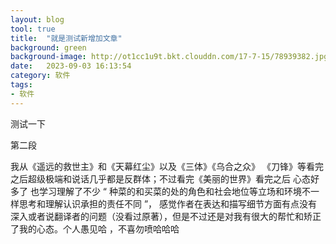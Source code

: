 ```yaml
---
layout: blog
tool: true
title:  "就是测试新增加文章"
background: green
background-image: http://ot1cc1u9t.bkt.clouddn.com/17-7-15/78939382.jpg
date:   2023-09-03 16:13:54
category: 软件
tags:
- 软件
---
```


测试一下

第二段

我从《遥远的救世主》和《天幕红尘》以及《三体》《乌合之众》 《刀锋》等看完之后超级极端和说话几乎都是反群体；不过看完《美丽的世界》看完之后 心态好多了 也学习理解了不少 “ 种菜的和买菜的处的角色和社会地位等立场和环境不一样思考和理解认识承担的责任不同 ”， 感觉作者在表达和描写细节方面有点没有深入或者说翻译者的问题（没看过原著），但是不过还是对我有很大的帮忙和矫正了我的心态。个人愚见哈 ，不喜勿喷哈哈哈